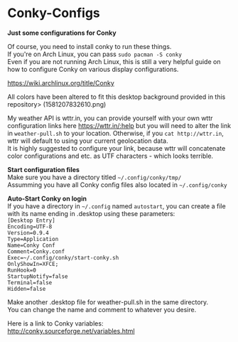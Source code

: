 # Conky-Configs
**Just some configurations for Conky**

Of course, you need to install conky to run these things.  
If you're on Arch Linux, you can pass `sudo pacman -S conky`  
Even if you are not running Arch Linux, this is still a very helpful guide on how to configure Conky on various display configurations. 

https://wiki.archlinux.org/title/Conky

All colors have been altered to fit this desktop background provided in this repository> (1581207832610.png)  
 
My weather API is wttr.in, you can provide yourself with your own wttr configuration links here https://wttr.in/:help but you will need to alter the link in `weather-pull.sh` to your location. Otherwise, if you `cat http://wttr.in`, wttr will default to using your current geolocation data.   
It is highly suggested to configure your link, because wttr will concatenate color configurations and etc. as UTF characters - which looks terrible.

**Start configuration files**  
Make sure you have a directory titled `~/.config/conky/tmp/`  
Assumming you have all Conky config files also located in `~/.config/conky`

**Auto-Start Conky on login**  
If you have a directory in `~/.config` named `autostart`, you can create a file with its name ending in .desktop using these parameters:  
`[Desktop Entry]`  
`Encoding=UTF-8`  
`Version=0.9.4`  
`Type=Application`  
`Name=Conky Conf`  
`Comment=Conky.conf`  
`Exec=~/.config/conky/start-conky.sh`  
`OnlyShowIn=XFCE;`  
`RunHook=0`  
`StartupNotify=false`  
`Terminal=false`  
`Hidden=false`  

Make another .desktop file for weather-pull.sh in the same directory.  
You can change the name and comment to whatever you desire.

Here is a link to Conky variables: http://conky.sourceforge.net/variables.html
